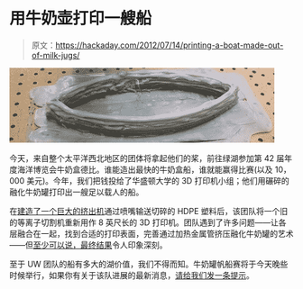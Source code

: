 # 用牛奶壶打印一艘船

> 原文：<https://hackaday.com/2012/07/14/printing-a-boat-made-out-of-milk-jugs/>

![](img/8456409a9475c77e6ea71b133ae62896.png "imonaboat")

今天，来自整个太平洋西北地区的团体将拿起他们的桨，前往绿湖参加第 42 届年度海洋博览会牛奶盒德比。谁能造出最快的牛奶盒船，谁就能赢得比赛(以及 10，000 美元)。今年，我们把钱投给了华盛顿大学的 3D 打印机小组；他们用碾碎的融化牛奶罐打印出一艘足以载人的船。

在[建造了一个巨大的挤出机](http://fabbersuw.blogspot.com/2012/06/printing-3d-hdpe.html)通过喷嘴输送切碎的 HDPE 塑料后，该团队将一个旧的等离子切割机重新用作 8 英尺长的 3D 打印机。团队遇到了许多问题——让各层融合在一起，找到合适的打印表面，完善通过加热金属管挤压融化牛奶罐的艺术——但[至少可以说，最终结果](http://fabbersuw.blogspot.com/2012/07/weve-begun.html)令人印象深刻。

至于 UW 团队的船有多大的湖价值，我们不得而知。牛奶罐帆船赛将于今天晚些时候举行，如果你有关于该队进展的最新消息，[请给我们发一条提示](http://hackaday.com/contact-hack-a-day/)。